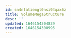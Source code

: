 ```yaml
---
id: sn4nfatiemgt0nsi94qax6z
title: VolumeMegaStructure
desc: ''
updated: 1646154304839
created: 1646154300995
---
```


